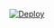 
[![Deploy](https://www.herokucdn.com/deploy/button.svg)](https://heroku.com/deploy?template=https://github.com/devrajxtop/DevilHackerVc8)
